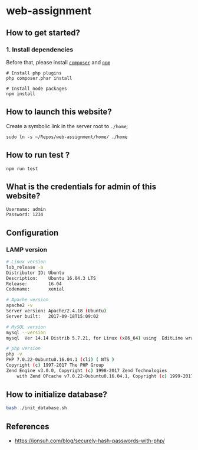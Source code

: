 # web-assignment
## How to get started?
### 1. Install dependencies
Before that, please install [`composer`](https://getcomposer.org/download/) and [`npm`](https://docs.npmjs.com/getting-started/installing-node)
```
# Install php plugins
php composer.phar install

# Install node packages
npm install
```
## How to launch this website?
Create a symbolic link in the server root to `./home`;
```
sudo ln -s ~/Repos/web-assignment/home/ ./home
```

## How to run test ?
```
npm run test
```

## What is the credentials for admin of this website?
```
Username: admin
Password: 1234
```

## Configuration
### LAMP version
```bash
# Linux version
lsb_release -a
Distributor ID: Ubuntu
Description:    Ubuntu 16.04.3 LTS
Release:        16.04
Codename:       xenial

# Apache version
apache2 -v
Server version: Apache/2.4.18 (Ubuntu)
Server built:   2017-09-18T15:09:02

# MySQL version
mysql --version
mysql  Ver 14.14 Distrib 5.7.21, for Linux (x86_64) using  EditLine wrapper

# php version
php -v
PHP 7.0.22-0ubuntu0.16.04.1 (cli) ( NTS )
Copyright (c) 1997-2017 The PHP Group
Zend Engine v3.0.0, Copyright (c) 1998-2017 Zend Technologies
    with Zend OPcache v7.0.22-0ubuntu0.16.04.1, Copyright (c) 1999-2017, by Zend Technologies
```

## How to initialize database?
``` sh
bash ./init_database.sh
```

## References
- https://jonsuh.com/blog/securely-hash-passwords-with-php/